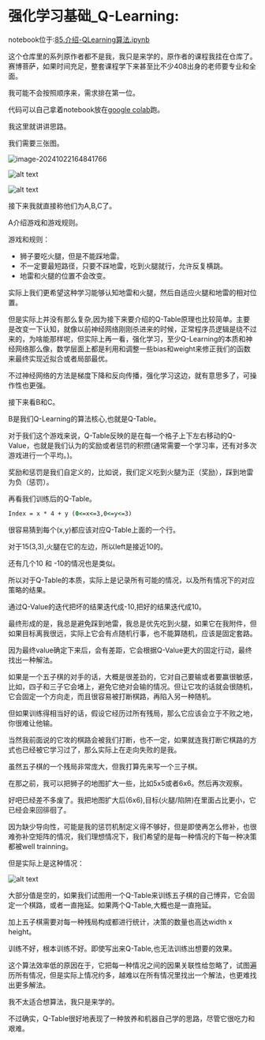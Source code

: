 # 强化学习基础_Q-Learning:

notebook位于:[85.介绍-QLearning算法.ipynb](https://github.com/MrXnneHang/AI-By-Doing/blob/master/%E5%BC%BA%E5%8C%96%E5%AD%A6%E4%B9%A0%E5%9F%BA%E7%A1%80/85.%E4%BB%8B%E7%BB%8D-QLearning%E7%AE%97%E6%B3%95.ipynb)<br>

这个仓库里的系列原作者都不是我，我只是来学的，原作者的课程我挂在仓库了。赛博菩萨，如果时间充足，整套课程学下来甚至比不少408出身的老师要专业和全面。<br>

我可能不会按照顺序来，需求排在第一位。<br>

代码可以自己拿着notebook放在[google colab](https://colab.research.google.com/drive/1qPHiK0tJRodIpEoQZvfwFRqUpjQqLHG2)跑。<br>

我这里就讲讲思路。<br>

我们需要三张图。<br>

![image-20241022164841766](https://fastly.jsdelivr.net/gh/MrXnneHang/blog_img/BlogHosting/img/24/10/image-20241022164841766.png)


![alt text](https://fastly.jsdelivr.net/gh/MrXnneHang/blog_img/BlogHosting/img/24/10/image-2.png)

![alt text](https://fastly.jsdelivr.net/gh/MrXnneHang/blog_img/BlogHosting/img/24/10/image-4.png)

接下来我就直接称他们为A,B,C了。<br>

A介绍游戏和游戏规则。<br>

游戏和规则：<br>

* 狮子要吃火腿，但是不能踩地雷。<br>
* 不一定要最短路径，只要不踩地雷，吃到火腿就行，允许反复横跳。<br>
* 地雷和火腿的位置不会改变。<br>

实际上我们更希望这种学习能够认知地雷和火腿，然后自适应火腿和地雷的相对位置。<br>

但是实际上并没有那么复杂,因为接下来要介绍的Q-Table原理也比较简单。主要是改变一下认知，就像以前神经网络刚刚杀进来的时候，正常程序员逻辑是绕不过来的，为啥能那样呢，但实际上再一看，强化学习，至少Q-Learning的本质和神经网络那么像，数学层面上都是利用和调整一些bias和weight来修正我们的函数来最终实现近拟合或者局部最优。<br>

不过神经网络的方法是梯度下降和反向传播，强化学习这边，就有意思多了，可操作性也更强。<br>

接下来看B和C。<br>

B是我们Q-Learning的算法核心,也就是Q-Table。<br>

对于我们这个游戏来说，Q-Table反映的是在每一个格子上下左右移动的Q-Value，也就是我们认为的奖励或者惩罚的积攒(通常需要一个学习率，还有对多次游戏进行一个平均。)。<br>

奖励和惩罚是我们自定义的，比如说，我们定义吃到火腿为正（奖励），踩到地雷为负（惩罚）。

再看我们训练后的Q-Table。<br>

```cmd
Index = x * 4 + y (0<=x<=3,0<=y<=3)
```
很容易猜到每个(x,y)都应该对应Q-Table上面的一个行。<br>

对于15(3,3),火腿在它的左边，所以left是接近10的。<br>

还有几个10 和 -10的情况也是类似。<br>

所以对于Q-Table的本质，实际上是记录所有可能的情况，以及所有情况下的对应策略的结果。<br>

通过Q-Value的迭代把坏的结果迭代成-10,把好的结果迭代成10。<br>

最终形成的是，我总是避免踩到地雷，我总是优先吃到火腿，如果它在我附件，但如果目标离我很远，实际上它会有点随机行事，也不能算随机，应该是固定套路。<br>

因为最终value确定下来后，会有差距，它会根据Q-Value更大的固定行动，最终找出一种解法。<br>

如果是一个五子棋的对手的话，大概是很差劲的，它对自己要输或者要赢很敏感，比如，四子和三子它会堵上，避免它绝对会输的情况。但让它攻的话就会很随机，它会固定一个方向走，而且很容易被打断棋路，再陷入另一种随机。<br>

但如果训练得相当好的话，假设它经历过所有残局，那么它应该会立于不败之地，你很难让他输。<br>

当然我前面说的它攻的棋路会被我们打断，也不一定，如果就连我打断它棋路的方式也已经被它学习过了，那么实际上在走向失败的是我。<br>

虽然五子棋的一个残局非常庞大，但我打算先来写一个三子棋。<br>

在那之前，我可以把狮子的地图扩大一些，比如5x5或者6x6。然后再次观察。<br>

好吧已经差不多废了。我把地图扩大后(6x6),目标(火腿/陷阱)在里面占比更小，它已经会来回徘徊了。<br>

因为缺少导向性，可能是我的惩罚机制定义得不够好，但是即使再怎么修补，也很难弥补空矩阵的情况，我们理想情况下，我们希望的是每一种情况的下每一种决策都被well trainning。<br>

但是实际上是这种情况：<br>

![alt text](https://fastly.jsdelivr.net/gh/MrXnneHang/blog_img/BlogHosting/img/24/10/image-5.png)

大部分值是空的，如果我们试图用一个Q-Table来训练五子棋的自己博弈，它会固定一个棋路，或者一直拖延。如果两个Q-Table,大概也是一直拖延。<br>

加上五子棋需要对每一种残局构成都进行统计，决策的数量也高达width x height。<br>

训练不好，根本训练不好。即使写出来Q-Table,也无法训练出想要的效果。<br>

这个算法效率低的原因在于，它把每一种情况之间的因果关联性给忽略了，试图遍历所有情况，但是实际上情况约多，越难以在所有情况里找出一个解法，也更难找出更多解法。<br>

我不太适合想算法，我只是来学的。<br>

不过确实，Q-Table很好地表现了一种放养和机器自己学的思路，尽管它很吃力和艰难。<br>